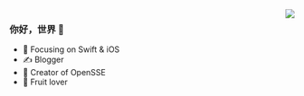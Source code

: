 <img align="right" src="https://github-readme-stats.vercel.app/api?username=zddhub&show_icons=true&icon_color=1ABC9C&text_color=718096&bg_color=00000000&hide_title=true&title_color=f14e32&hide_border=true" />

### 你好，世界 👋

- :orange_book: Focusing on Swift & iOS
- :writing_hand: Blogger
- :hammer: Creator of OpenSSE
- :apple: Fruit lover

